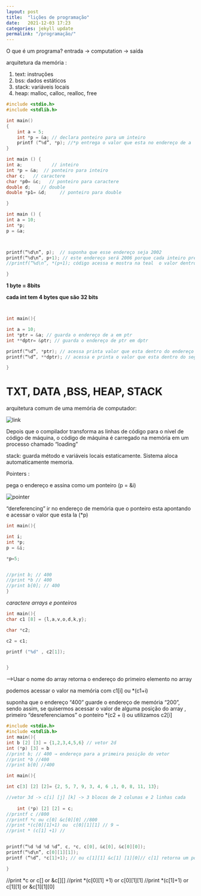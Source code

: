 ```yaml
---
layout: post
title:  "lições de programação"
date:   2021-12-03 17:23
categories: jekyll update
permalink: "/programação/"
---
```


O que é um programa? entrada → computation → saída

arquitetura da memória :
<ol>
<li value = "1" >text: instruções</li>
<li>bss: dados estáticos</li>
<li>stack: variáveis locais</li>
<li>heap: malloc, calloc, realloc, free</li>
</ol>




```c
#include <stdio.h>
#include <stdlib.h>

int main()
{
	int a = 5;
	int *p = &a; // declara ponteiro para um inteiro
	printf (“%d”, *p); //*p entrega o valor que esta no endereço de a 
}


```


```c
int main () {
int a;           // inteiro
int *p = &a;  // ponteiro para inteiro
char c;   // caractere 
char *p0= &c;   // ponteiro para caractere 
double d;    // double 
double *p1= &d;     // ponteiro para double 

}


```


```c
int main () {
int a = 10;
int *p;
p = &a;



printf(“%d\n”, p);  // suponha que esse endereço seja 2002
printf(“%d\n”, p+1); // este endereço será 2006 porque cada inteiro precisa de 4 bytes para ser armazenado logo o próximo endereço é o endereço anterior + 4
//printf(“%d\n”, *(p+1); código acessa e mostra na teal  o valor dentro do endereço de p+1 caso ele existisse

}


```
**1 byte = 8bits**

**cada int tem 4 bytes que são 32 bits**


```c


int main(){

int a = 10; 
int *ptr = &a; // guarda o endereço de a em ptr
int **dptr= &ptr; // guarda o endereço de ptr em dptr

printf(“%d”, *ptr); // acessa printa valor que esta dentro do endereço do primeiro ponteiro
printf(“%d”, **dptr); // acessa e printa o valor que esta dentro do segundo ponteiro

}

```


<h1>TXT, DATA ,BSS, HEAP, STACK</h1>


arquitetura comum de uma memória de computador:

![link](/_site/assets/processmemorylayout.png)


Depois que o compilador transforma as linhas de código para o  nível de código de máquina, o código de máquina é carregado na memória em um processo chamado “loading”

stack: guarda método e variáveis locais estaticamente. Sistema aloca automaticamente memoria. 


Pointers : 

pega o endereço e assina como um ponteiro
(p = &i)


![pointer](../_site/assets/pointertopointer.png)


“dereferencing” ir no endereço de memória que o ponteiro esta apontando e acessar o valor que esta la  (*p)
```c
int main(){

int i;
int *p;
p = &i;

*p=5;


//print b; // 400
//print *b // 400
//print b[0]; // 400
}
```
*caractere arrays e ponteiros*
```c
int main(){
char c1 [8] = {l,a,v,o,d,k,y};

char *c2;

c2 = c1;

printf ("%d" , c2[1]);


}
```


-->Usar o nome do array retorna o endereço do primeiro elemento no array

podemos acessar o valor na memória com 
c1[i] ou  *(c1+i)


suponha que o endereço “400” guarde o endereço de memória “200”, sendo assim, se quisermos acessar o valor de alguma posição do array , primeiro “desreferenciamos” o ponteiro *(c2 + i)  ou utilizamos  c2[i]


```c
#include <stdio.h>
#include <stdlib.h>
int main(){
int b [2] [3] = {1,2,3,4,5,6} // vetor 2d
int (*p) [3] = b
//print b; // 400 → endereço para a primeira posição do vetor
//print *b //400 
//print b[0] //400
```





```c
int main(){

int c[3] [2] [2]= {2, 5, 7, 9, 3, 4, 6 ,1, 0, 8, 11, 13};

//vetor 3d -> c[i] [j] [k] -> 3 blocos de 2 colunas e 2 linhas cada 
		
	int (*p) [2] [2] = c;
//printf c //800
//printf *c ou c[0] &c[0][0] //800
//print *(c[0][1]+1) ou  c[0][1][1] // 9 →
//print * (c[1] +1) //


printf(“%d %d %d %d”, c, *c, c[0], &c[0], &c[0][0]);
printf(“%d\n”, c[0][1][1]);
printf (“%d”, *c[1]+1); // ou c[1][1] &c[1] [1][0]// c[1] retorna um ponteiro para um array e adicionar 1 faz com que essa sentença retorne o ponteiro para o próximo array 

}
```

//print *c or c[] or &c[][]
//print *(c[0][1] +1) or  c[0][1][1]
//print *(c[1]+1) or c[1][1] or &c[1][1][0]

